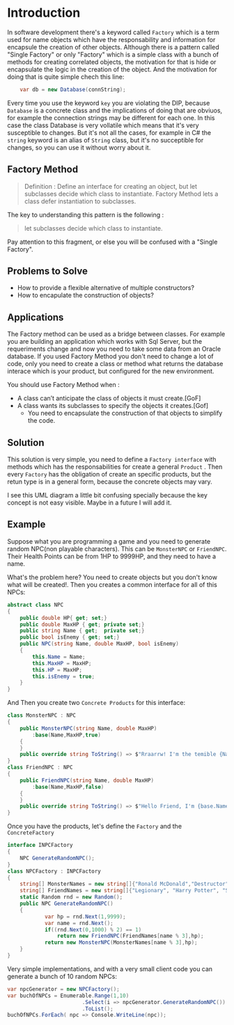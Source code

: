 # Introduction

In software development there's a keyword called `Factory` which is a term used for name objects which have the responsability and information for encapsule the creation of other objects. Although there is a pattern called "Single Factory" or only "Factory" which is a simple class with a bunch of methods for creating correlated objects, the motivation for that is hide or encapsulate the logic in the creation of the object. And the motivation for doing that is quite simple chech this line:

```C#
    var db = new Database(connString);
```

Every time you use the keyword `key` you are violating the DIP, because `Database` is a concrete class and the implications of doing that are obviuos, for example the connection strings may be different for each one. In this case the class Database is very vollatile which means that it's very susceptible to changes. But it's not all the cases, for example in C# the `string` keyword is an alias of `String` class, but it's no succeptible for changes, so you can use it without worry about it.

## Factory Method

> Definition : Define an interface for creating an object, but let subclasses decide which class to instantiate. Factory Method lets a class defer instantiation to sub­classes.

The key to understanding this pattern is the following :

> let subclasses decide which class to instantiate.

Pay attention to this fragment, or else you will be confused with a "Single Factory".

## Problems to Solve

- How to provide a flexible alternative of multiple constructors?
- How to encapulate the construction of objects?

## Applications

The Factory method can be used as a bridge between classes. For example you are building an application which works with Sql Server, but the requeriments change and now you need to take some data from an Oracle database. If you used Factory Method you don't need to change a lot of code, only you need to create a class or method what returns the database interace which is your product, but configured for the new environment.

You should use Factory Method when :

- A class can’t anticipate the class of objects it must create.[GoF]
- A class wants its subclasses to specify the objects it creates.[Gof]
  - You need to encapsulate the construction of that objects to simplify the code.

## Solution

This solution is very simple, you need to define a `Factory interface` with methods which has the responsabilities for create a general `Product` . Then every `Factory` has the obligation of create an specific products, but the retun type is in a general form, because the concrete objects may vary.

I see this UML diagram a little bit confusing specially because the key concept is not easy visible. Maybe in a future I will add it.

## Example

Suppose what you are programming a game and you need to generate random NPC(non playable characters). This can be `MonsterNPC` or `FriendNPC`. Their Health Points can be from 1HP to 9999HP, and they need to have a name.

What's the problem here? You need to create objects but you don't know what will be created!. Then you creates a common interface for all of this NPCs:

```C#
abstract class NPC
{
    public double HP{ get; set;}
    public double MaxHP { get; private set;}
    public string Name { get;  private set;}
    public bool isEnemy { get; set;}
    public NPC(string Name, double MaxHP, bool isEnemy)
    {
        this.Name = Name;
        this.MaxHP = MaxHP;
        this.HP = MaxHP;
        this.isEnemy = true;
    }
}
```

And Then you create two `Concrete Products` for this interface:

```C#
class MonsterNPC : NPC
{
    public MonsterNPC(string Name, double MaxHP)
        :base(Name,MaxHP,true)
    {
    }
    public override string ToString() => $"Rraarrw! I'm the temible {Name} and I have {HP}HP!";
}
class FriendNPC : NPC
{
    public FriendNPC(string Name, double MaxHP)
        :base(Name,MaxHP,false)
    {
    }
    public override string ToString() => $"Hello Friend, I'm {base.Name} and I have {base.HP}HP!";
}
```

Once you have the products, let's define the `Factory` and the `ConcreteFactory`

```C#
interface INPCFactory
{
    NPC GenerateRandomNPC();
}
class NPCFactory : INPCFactory
{
    string[] MonsterNames = new string[]{"Ronald McDonald","Destructor","Donald Trump"};
    string[] FriendNames = new string[]{"Legionary", "Harry Potter", "Snowman"};
    static Random rnd = new Random();
    public NPC GenerateRandomNPC()
    {
            var hp = rnd.Next(1,9999);
            var name = rnd.Next();
            if((rnd.Next(0,1000) % 2) == 1)
                return new FriendNPC(FriendNames[name % 3],hp);
            return new MonsterNPC(MonsterNames[name % 3],hp);
    }
}
```

Very simple implementations, and with a very small client code you can generate a bunch of 10 random NPCs:

```C#
var npcGenerator = new NPCFactory();
var buchOfNPCs = Enumerable.Range(1,10)
                        .Select(i => npcGenerator.GenerateRandomNPC())
                        .ToList();
buchOfNPCs.ForEach( npc => Console.WriteLine(npc));
```
